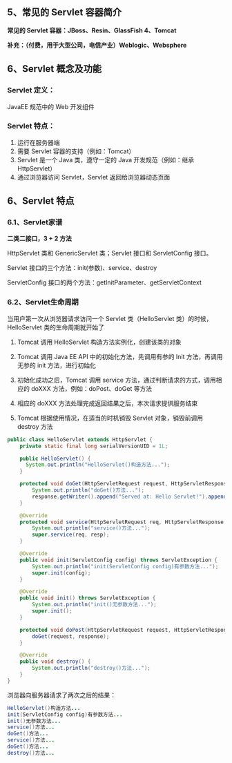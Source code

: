 ## 5、常见的 Servlet 容器简介

**常见的 Servlet 容器：JBoss、Resin、GlassFish 4、Tomcat**

**补充：（付费，用于大型公司，电信产业）Weblogic、Websphere**



## 6、Servlet 概念及功能

### Servlet 定义：

JavaEE 规范中的 Web 开发组件

### Servlet 特点：

1. 运行在服务器端
2. 需要 Servlet 容器的支持（例如：Tomcat）
3. Servlet 是一个 Java 类，遵守一定的 Java 开发规范（例如：继承 HttpServlet）
4. 通过浏览器访问 Servlet，Servlet 返回给浏览器动态页面





## 6、Servlet 特点

### 6.1、Servlet家谱

**二类二接口，3 + 2 方法**

HttpServlet 类和 GenericServlet 类；Servlet 接口和 ServletConfig 接口。

Servlet 接口的三个方法：init(参数)、service、destroy

ServletConfig 接口的两个方法：getInitParameter、getServletContext



### 6.2、Servlet生命周期

当用户第一次从浏览器请求访问一个 Servlet 类（HelloServlet 类）的时候，HelloServlet 类的生命周期就开始了

1. Tomcat 调用 HelloServlet 构造方法实例化，创建该类的对象
2. Tomcat 调用 Java EE API 中的初始化方法，先调用有参的 Init 方法，再调用无参的 init 方法，进行初始化

3. 初始化成功之后，Tomcat 调用 service 方法，通过判断请求的方式，调用相应的 doXXX 方法，例如：doPost、doGet 等方法
4. 相应的 doXXX 方法处理完成返回结果之后，本次请求提供服务结束
5. Tomcat 根据使用情况，在适当的时机销毁 Servlet 对象，销毁前调用 destroy 方法

~~~java
public class HelloServlet extends HttpServlet {
	private static final long serialVersionUID = 1L;

    public HelloServlet() {
      System.out.println("HelloServlet()构造方法...");    
    }

	protected void doGet(HttpServletRequest request, HttpServletResponse response) throws ServletException, IOException {
		System.out.println("doGet()方法...");
		response.getWriter().append("Served at: Hello Servlet!").append(request.getContextPath());
	}

	@Override
	protected void service(HttpServletRequest req, HttpServletResponse resp) throws ServletException, IOException {
		System.out.println("service()方法...");
		super.service(req, resp);
	}

	@Override
	public void init(ServletConfig config) throws ServletException {
		System.out.println("init(ServletConfig config)有参数方法...");
		super.init(config);
	}

	@Override
	public void init() throws ServletException {
		System.out.println("init()无参数方法...");
		super.init();
	}

	protected void doPost(HttpServletRequest request, HttpServletResponse response) throws ServletException, IOException {
		doGet(request, response);
	}

	@Override
	public void destroy() {
		System.out.println("destroy()方法...");
	}
}
~~~

浏览器向服务器请求了两次之后的结果：

~~~java
HelloServlet()构造方法...
init(ServletConfig config)有参数方法...
init()无参数方法...
service()方法...
doGet()方法...
service()方法...
doGet()方法...
destroy()方法...
~~~


